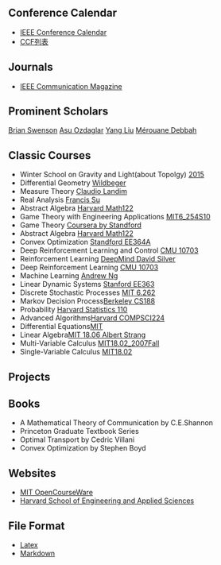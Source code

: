 ## Conference Calendar
* [IEEE Conference Calendar](https://www.ieee.org/conferences/index.html)
* [CCF列表](https://www.ccf.org.cn/)

## Journals
* [IEEE Communication Magazine](https://www.comsoc.org/publications/magazines/ieee-communications-magazine)

## Prominent Scholars
[Brian Swenson](scholar.google.com) 
[Asu Ozdaglar](scholar.google.com)
[Yang Liu](https://xueyuhanlang.github.io)
[Mérouane Debbah](http://www.laneas.com/merouane-debbah)

## Classic Courses
* Winter School on Gravity and Light(about Topolgy) [2015](www.youtube.com)
* Differential Geometry [Wildbeger](www.youtube.com)
* Measure Theory [Claudio Landim](www.youtube.com)
* Real Analysis [Francis Su](www.youtube.com)
* Abstract Algebra [Harvard Math122](www.youtube.com)
* Game Theory with Engineering Applications [MIT6\_254S10](www.google.com)
* Game Theory [Coursera by Standford](www.youtube.com)
* Abstract Algebra [Harvard Math122](www.youtube.com)
* Convex Optimization [Standford EE364A](www.youtube.com)
* Deep Reinforcement Learning and Control [CMU 10703](www.youtube.com)
* Reinforcement Learning [DeepMind David Silver](youtube.com)
* Deep Reinforcement Learning [CMU 10703](ketefvision.github.io)
* Machine Learning [Andrew Ng](www.coursera.com)
* Linear Dynamic Systems [Stanford EE363](www.youtube.com)
* Discrete Stochastic Processes [MIT 6.262](www.youtube.com)
* Markov Decision Process[Berkeley CS188](www.youtube.com)
* Probability [Harvard Statistics 110](www.youtube.com)
* Advanced Algorithms[Harvard COMPSCI224](www.youtube.com)
* Differential Equations[MIT](www.youtube.com)
* Linear Algebra[MIT 18.06 Albert Strang](www.youtube.com) 
* Multi-Variable Calculus [MIT18.02\_2007Fall](youtube.com)
* Single-Variable Calculus [MIT18.02](www.youtube.com)

## Projects

## Books

* A Mathematical Theory of Communication by C.E.Shannon
* Princeton Graduate Textbook Series
* Optimal Transport by Cedric Villani
* Convex Optimization by Stephen Boyd

## Websites

* [MIT OpenCourseWare](https://ocw.mit.edu)
* [Harvard School of Engineering and Applied Sciences](https://seas.harvard.edu)

## File Format
* [Latex](https://www.latex-project.org/)
* [Markdown](https://www.runoob.com/markdown/md-tutorial.html)

